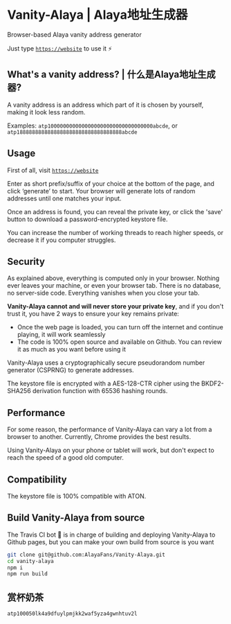 # Vanity-Alaya | Alaya地址生成器

Browser-based Alaya vanity address generator

Just type [`https://website`](https://website) to use it ⚡️

## What's a vanity address? | 什么是Alaya地址生成器?

A vanity address is an address which part of it is chosen by yourself, making it look less random.

Examples: `atp1000000000000000000000000000000000abcde`, or `atp1888888888888888888888888888888888abcde`

## Usage

First of all, visit [`https://website`](https://website)

Enter as short prefix/suffix of your choice at the bottom of the page, and click ‘generate’ to start. Your browser will
generate lots of random addresses until one matches your input.

Once an address is found, you can reveal the private key, or click the 'save' button to download a password-encrypted keystore file.

You can increase the number of working threads to reach higher speeds, or decrease it if you computer struggles.

## Security

As explained above, everything is computed only in your browser. Nothing ever leaves your machine, or even your browser tab.
There is no database, no server-side code. Everything vanishes when you close your tab.

**Vanity-Alaya cannot and will never store your private key**, and if you don't trust it, you have 2 ways to ensure your key remains private:

- Once the web page is loaded, you can turn off the internet and continue playing, it will work seamlessly
- The code is 100% open source and available on Github. You can review it as much as you want before using it

Vanity-Alaya uses a cryptographically secure pseudorandom number generator (CSPRNG) to generate addresses.

The keystore file is encrypted with a AES-128-CTR cipher using the BKDF2-SHA256 derivation function with 65536 hashing rounds.

## Performance

For some reason, the performance of Vanity-Alaya can vary a lot from a browser to another. 
Currently, Chrome provides the best results.

Using Vanity-Alaya on your phone or tablet will work, but don't expect to reach the speed of a good old computer.

## Compatibility


The keystore file is 100% compatible with ATON.


## Build Vanity-Alaya from source

The Travis CI bot 🤖 is in charge of building and deploying Vanity-Alaya to Github pages, but you can make your own build
from source is you want

```sh
git clone git@github.com:AlayaFans/Vanity-Alaya.git
cd vanity-alaya
npm i
npm run build
```

## 赏杯奶茶

`atp100050lk4a9dfuylpmjkk2waf5yza4gwnhtuv2l`

